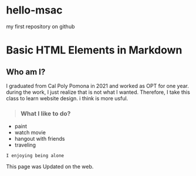 # hello-msac
my first repository on github
# Basic HTML Elements in Markdown
## Who am I?
<p> I graduated from Cal Poly Pomona in 2021 and worked as OPT for one year. during the work, I just realize that is not what I wanted. Therefore, I take this class to learn website design. i think is more usful.</p>

>### What I like to do?
- paint 
- watch movie
- hangout with friends 
- traveling 

```
I enjoying being alone 
```
This page was Updated on the web.
